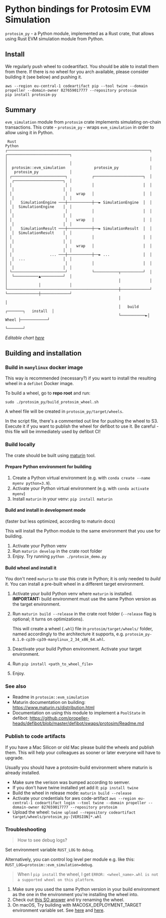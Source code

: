 # Python bindings for Protosim EVM Simulation

`protosim_py` - a Python module, implemented as a Rust crate, that allows using Rust EVM simulation module from Python.

## Install

We regularly push wheel to codeartifact. You should be able to install them from there. If there is no wheel for you arch available, please consider building it (see below) and pushing it. 
```
aws --region eu-central-1 codeartifact pip --tool twine --domain propeller --domain-owner 827659017777 --repository protosim
pip install protosim-py
```

## Summary

`evm_simulation` module from `protosim` crate implements simulating on-chain transactions. This crate - `protosim_py` - wraps `evm_simulation` in order to allow using it in Python.

```
 Rust                                                                  Python
┌────────────────────────────────────────────────────────────────┐    ┌────────────────────────────┐
│                                                                │    │                            │
│  protosim::evm_simulation             protosim_py              │    │   protosim_py              │
│ ┌────────────────────────┐           ┌──────────────────────┐  │    │  ┌──────────────────────┐  │
│ │                        │           │                      │  │    │  │                      │  │
│ │                        │    wrap   │                      │  │    │  │                      │  │
│ │    SimulationEngine ───┼───────────┼──► SimulationEngine  │  │    │  │  SimulationEngine    │  │
│ │                        │           │                      │  │    │  │                      │  │
│ │                        │    wrap   │                      │  │    │  │                      │  │
│ │    SimulationResult ───┼───────────┼──► SimulationResult  │  │    │  │  SimulationResult    │  │
│ │                        │           │                      │  │    │  │                      │  │
│ │                        │    wrap   │                      │  │    │  │                      │  │
│ │                 ... ───┼───────────┼──► ...               │  │    │  │  ...                 │  │
│ │                        │           │                      │  │    │  │                      │  │
│ └────────────────────────┘           └───────────┬──────────┘  │    │  └───────────▲──────────┘  │
│                                                  │             │    │              │             │
└──────────────────────────────────────────────────┼─────────────┘    └──────────────┼─────────────┘
                                                   │                                 │
                                                   │   build    ┌───────┐   install  │
                                                   └───────────►│ Wheel ├────────────┘
                                                                └───────┘
```
_Editable chart [here](https://asciiflow.com/#/share/eJyrVspLzE1VslIqKMovyS%2FOzI0vqFTSUcpJrEwtAopWxyhVxChZWZpY6sQoVQJZRuamQFZJakUJkBOjpBBUWlyiQDkIqCzJyM%2BLicl7NKXn0ZSGIY4mgLxEM59MAAdTE6VBDjWCgElAaZh1sBRiZZValhsPZJTmJJZk5uehqEdKRnisw6cKah1Vg28CihVUMXgCqpeoaio8CHBGDaoUToVQpzWhs3GrJNrq8qLEAlpaHQxPX6556Zl5qQpIobSHiJCEqZm2C9MoHI7DVEdGuGDlUTFc8FhNvygJSi0uzSmhSpRAjSIYJTB1o1GC02o9PT0KogSkmxjHYaobXFEyhXrVxgwUe4gxeA0RRqJ6iwhTp20izlRy2wXomnC1DLCoA1tJxRCnLiImByDFNIk%2BIcF0YDCRHi2YEYBdDSWGJ5Vm5qRAuLjaL6C2U2ZecUliTg5F1hGT0HeBXBWekZqaA9Qwh6aBS6TrZsQo1SrVAgD%2BnnnV)_

## Building and installation

### Build in `manylinux` docker image

This way is recommended (necessary?) if you want to install the resulting wheel in a `defibot` Docker image.

To build a wheel, go to **repo root** and run:
```shell
sudo ./protosim_py/build_protosim_wheel.sh
```
A wheel file will be created in `protosim_py/target/wheels`. 

In the script file, there's a commented out line for pushing the wheel to S3. Execute it if you want to publish the wheel for defibot to use it. Be careful - this file will be immediately used by defibot CI!


### Build locally

The crate should be built using [maturin](https://www.maturin.rs/) tool.

#### Prepare Python environment for building

1. Create a Python virtual environment (e.g. with `conda create --name myenv python=3.9`).
2. Activate your Python virtual environment (e.g. with `conda activate myenv`)
3. Install `maturin` in your venv: `pip install maturin`

#### Build and install in development mode 
(faster but less optimized, according to maturin docs)

This will install the Python module to the same environment that you use for building.

1. Activate your Python venv
2. Run `maturin develop` in the crate root folder
3. Enjoy. Try running `python ./protosim_demo.py`

#### Build wheel and install it
You don't need `maturin` to _use_ this crate in Python; it is only needed to _build_ it. You can install a pre-built wheel in a different target environment.

1. Activate your build Python venv where `maturin` is installed.  
   **IMPORTANT:** build environment must use the same Python version as the target environment.
2. Run `maturin build --release` in the crate root folder (`--release` flag is optional; it turns on optimizations).

   This will create a wheel (`.whl`) file in `protosim/target/wheels/` folder, named accordingly to the architecture
   it supports, e.g. `protosim_py-0.1.0-cp39-cp39-manylinux_2_34_x86_64.whl`.

3. Deactivate your build Python environment. Activate your target environment.
4. Run `pip install <path_to_wheel_file>`
5. Enjoy.

### See also

- Readme in `protosim::evm_simulation`
- Maturin documentation on building: https://www.maturin.rs/distribution.html
- Documentation on using this module to implement a `PoolState` in
  defibot: https://github.com/propeller-heads/defibot/blob/master/defibot/swaps/protosim/Readme.md


### Publish to code artifacts

If you have a Mac Silicon or old Mac please build the wheels and publish them. This will help your colleagues as sooner or later everyone will have to upgrade.

Usually you should have a protosim-build environment where maturin is already installed.

- Make sure the verison was bumped according to semver.
- If you don't have twine installed yet add it: 
   `pip install twine`
- Build the wheel in release mode: 
   `maturin build --release`
- Activate your credentials for aws code-artifact 
   `aws --region eu-central-1 codeartifact login --tool twine --domain propeller --domain-owner 827659017777 --repository protosim`
- Upload the wheel:
   `twine upload --repository codeartifact target/wheels/protosim_py-[VERSION]*.whl`

### Troubleshooting

> How to see debug logs?

Set environment variable `RUST_LOG` to `debug`.

Alternatively, you can control log level per module e.g. like this: `RUST_LOG=protosim::evm_simulation=debug`.

> When I `pip install` the wheel, I get `ERROR: <wheel_name>.whl is not a supported wheel on this platform`.

1. Make sure you used the same Python version in your build environment as the one in the environment you're installing
   the wheel into.
2. Check
   out [this SO answer](https://stackoverflow.com/questions/65888506/error-wheel-whl-is-not-a-supported-wheel-on-this-platform/68295012#68295012)
   and try renaming the wheel.
3. On macOS, Try building with MACOSX_DEPLOYMENT_TARGET environment variable set.
   See [here](https://www.maturin.rs/environment-variables.html#other-environment-variables)
   and [here](https://www.maturin.rs/migration.html?highlight=MACOSX_DEPLOYMENT_TARGET#macos-deployment-target-version-defaults-what-rustc-supports).
